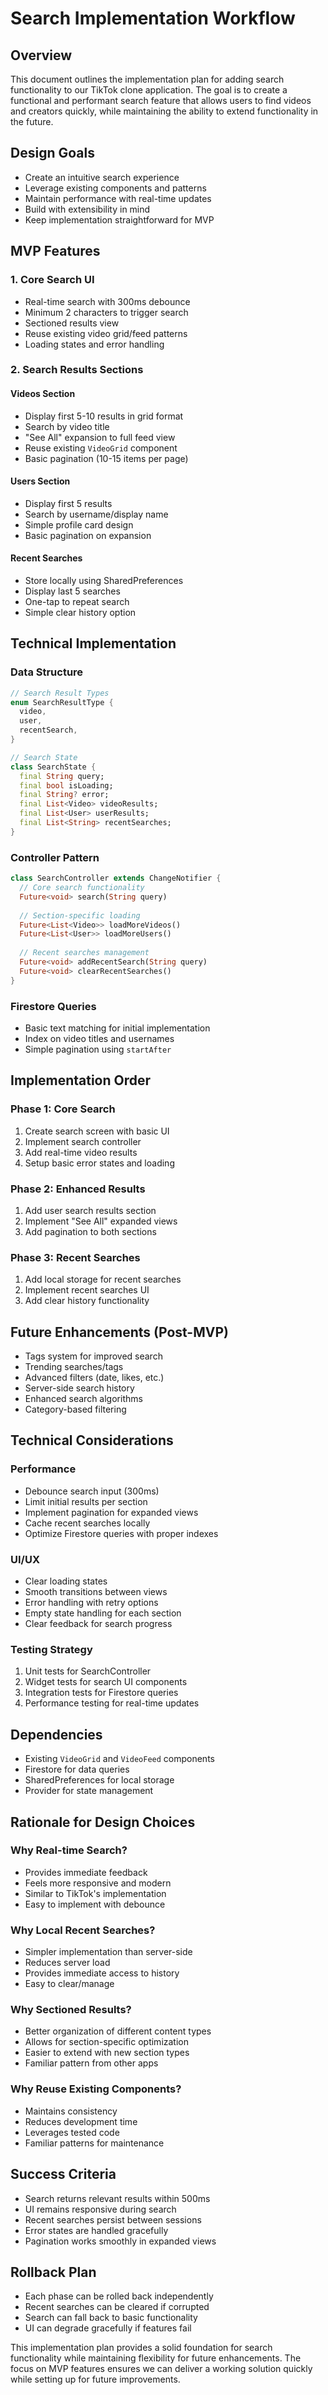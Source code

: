 # Search Implementation Workflow

## Overview
This document outlines the implementation plan for adding search functionality to our TikTok clone application. The goal is to create a functional and performant search feature that allows users to find videos and creators quickly, while maintaining the ability to extend functionality in the future.

## Design Goals
- Create an intuitive search experience
- Leverage existing components and patterns
- Maintain performance with real-time updates
- Build with extensibility in mind
- Keep implementation straightforward for MVP

## MVP Features

### 1. Core Search UI
- Real-time search with 300ms debounce
- Minimum 2 characters to trigger search
- Sectioned results view
- Reuse existing video grid/feed patterns
- Loading states and error handling

### 2. Search Results Sections
#### Videos Section
- Display first 5-10 results in grid format
- Search by video title
- "See All" expansion to full feed view
- Reuse existing `VideoGrid` component
- Basic pagination (10-15 items per page)

#### Users Section
- Display first 5 results
- Search by username/display name
- Simple profile card design
- Basic pagination on expansion

#### Recent Searches
- Store locally using SharedPreferences
- Display last 5 searches
- One-tap to repeat search
- Simple clear history option

## Technical Implementation

### Data Structure
```dart
// Search Result Types
enum SearchResultType {
  video,
  user,
  recentSearch,
}

// Search State
class SearchState {
  final String query;
  final bool isLoading;
  final String? error;
  final List<Video> videoResults;
  final List<User> userResults;
  final List<String> recentSearches;
}
```

### Controller Pattern
```dart
class SearchController extends ChangeNotifier {
  // Core search functionality
  Future<void> search(String query)
  
  // Section-specific loading
  Future<List<Video>> loadMoreVideos()
  Future<List<User>> loadMoreUsers()
  
  // Recent searches management
  Future<void> addRecentSearch(String query)
  Future<void> clearRecentSearches()
}
```

### Firestore Queries
- Basic text matching for initial implementation
- Index on video titles and usernames
- Simple pagination using `startAfter`

## Implementation Order

### Phase 1: Core Search
1. Create search screen with basic UI
2. Implement search controller
3. Add real-time video results
4. Setup basic error states and loading

### Phase 2: Enhanced Results
1. Add user search results section
2. Implement "See All" expanded views
3. Add pagination to both sections

### Phase 3: Recent Searches
1. Add local storage for recent searches
2. Implement recent searches UI
3. Add clear history functionality

## Future Enhancements (Post-MVP)
- Tags system for improved search
- Trending searches/tags
- Advanced filters (date, likes, etc.)
- Server-side search history
- Enhanced search algorithms
- Category-based filtering

## Technical Considerations

### Performance
- Debounce search input (300ms)
- Limit initial results per section
- Implement pagination for expanded views
- Cache recent searches locally
- Optimize Firestore queries with proper indexes

### UI/UX
- Clear loading states
- Smooth transitions between views
- Error handling with retry options
- Empty state handling for each section
- Clear feedback for search progress

### Testing Strategy
1. Unit tests for SearchController
2. Widget tests for search UI components
3. Integration tests for Firestore queries
4. Performance testing for real-time updates

## Dependencies
- Existing `VideoGrid` and `VideoFeed` components
- Firestore for data queries
- SharedPreferences for local storage
- Provider for state management

## Rationale for Design Choices

### Why Real-time Search?
- Provides immediate feedback
- Feels more responsive and modern
- Similar to TikTok's implementation
- Easy to implement with debounce

### Why Local Recent Searches?
- Simpler implementation than server-side
- Reduces server load
- Provides immediate access to history
- Easy to clear/manage

### Why Sectioned Results?
- Better organization of different content types
- Allows for section-specific optimization
- Easier to extend with new section types
- Familiar pattern from other apps

### Why Reuse Existing Components?
- Maintains consistency
- Reduces development time
- Leverages tested code
- Familiar patterns for maintenance

## Success Criteria
- Search returns relevant results within 500ms
- UI remains responsive during search
- Recent searches persist between sessions
- Error states are handled gracefully
- Pagination works smoothly in expanded views

## Rollback Plan
- Each phase can be rolled back independently
- Recent searches can be cleared if corrupted
- Search can fall back to basic functionality
- UI can degrade gracefully if features fail

This implementation plan provides a solid foundation for search functionality while maintaining flexibility for future enhancements. The focus on MVP features ensures we can deliver a working solution quickly while setting up for future improvements. 